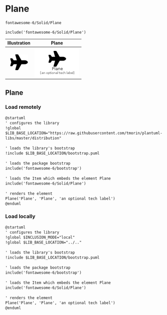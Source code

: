 # Plane


```text
fontawesome-6/Solid/Plane
```

```text
include('fontawesome-6/Solid/Plane')
```



| Illustration | Plane |
| :---: | :---: |
| ![illustration for Illustration](../../fontawesome-6/Solid/Plane.png) | ![illustration for Plane](../../fontawesome-6/Solid/Plane.Local.png) |




## Plane

### Load remotely
```plantuml
@startuml
' configures the library
!global $LIB_BASE_LOCATION="https://raw.githubusercontent.com/tmorin/plantuml-libs/master/distribution"

' loads the library's bootstrap
!include $LIB_BASE_LOCATION/bootstrap.puml

' loads the package bootstrap
include('fontawesome-6/bootstrap')

' loads the Item which embeds the element Plane
include('fontawesome-6/Solid/Plane')

' renders the element
Plane('Plane', 'Plane', 'an optional tech label')
@enduml
```

### Load locally
```plantuml
@startuml
' configures the library
!global $INCLUSION_MODE="local"
!global $LIB_BASE_LOCATION="../.."

' loads the library's bootstrap
!include $LIB_BASE_LOCATION/bootstrap.puml

' loads the package bootstrap
include('fontawesome-6/bootstrap')

' loads the Item which embeds the element Plane
include('fontawesome-6/Solid/Plane')

' renders the element
Plane('Plane', 'Plane', 'an optional tech label')
@enduml
```

